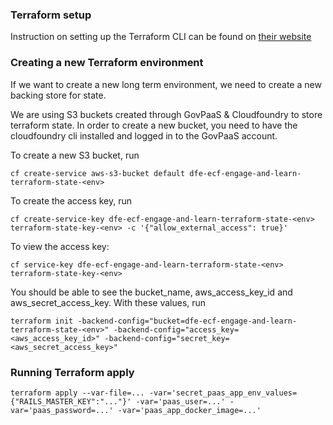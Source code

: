 ### Terraform setup

Instruction on setting up the Terraform CLI can be found on [their website](https://www.terraform.io/downloads.html)

### Creating a new Terraform environment

If we want to create a new long term environment, we need to create a new backing store for state.

We are using S3 buckets created through GovPaaS & Cloudfoundry to store terraform state.
In order to create a new bucket, you need to have the cloudfoundry cli installed and logged in to the GovPaaS account.

To create a new S3 bucket, run

```cf create-service aws-s3-bucket default dfe-ecf-engage-and-learn-terraform-state-<env>```

To create the access key, run

```cf create-service-key dfe-ecf-engage-and-learn-terraform-state-<env> terraform-state-key-<env> -c '{"allow_external_access": true}'```

To view the access key:

```cf service-key dfe-ecf-engage-and-learn-terraform-state-<env> terraform-state-key-<env>```

You should be able to see the bucket_name, aws_access_key_id and aws_secret_access_key. With these values, run

```terraform init -backend-config="bucket=dfe-ecf-engage-and-learn-terraform-state-<env>" -backend-config="access_key=<aws_access_key_id>" -backend-config="secret_key=<aws_secret_access_key>"```

### Running Terraform apply

```terraform apply --var-file=... -var='secret_paas_app_env_values={"RAILS_MASTER_KEY":"..."}' -var='paas_user=...' -var='paas_password=...' -var='paas_app_docker_image=...'```
